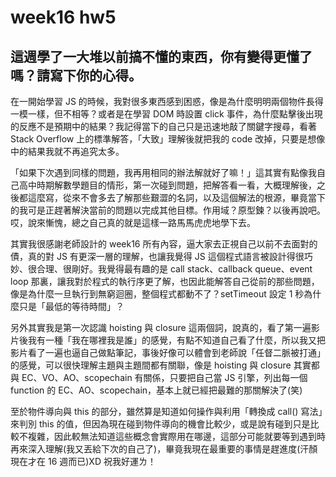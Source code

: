# week16 hw5
## 這週學了一大堆以前搞不懂的東西，你有變得更懂了嗎？請寫下你的心得。
在一開始學習 JS 的時候，我對很多東西感到困惑，像是為什麼明明兩個物件長得一模一樣，但不相等？或者是在學習 DOM 時設置 click 事件，為什麼點擊後出現的反應不是預期中的結果？我記得當下的自己只是迅速地敲了關鍵字搜尋，看著 Stack Overflow 上的標準解答，「大致」理解後就把我的 code 改掉，只要是想像中的結果我就不再追究太多。

「如果下次遇到同樣的問題，我再用相同的辦法解就好了嘛！」這其實有點像我自己高中時期解數學題目的情形，第一次碰到問題，把解答看一看，大概理解後，之後都這麼寫，從來不會多去了解那些艱澀的名詞，以及這個解法的根源，畢竟當下的我可是正趕著解決當前的問題以完成其他目標。作用域？原型鍊？以後再說吧。哎，說來慚愧，總之自己真的就是這樣一路馬馬虎虎地學下去。

其實我很感謝老師設計的 week16 所有內容，逼大家去正視自己以前不去面對的債，真的對 JS 有更深一層的理解，也讓我覺得 JS 這個程式語言被設計得很巧妙、很合理、很剛好。我覺得最有趣的是 call stack、callback queue、event loop 那裏，讓我對於程式的執行序更了解，也因此能解答自己從前的那些問題，像是為什麼一旦執行到無窮迴圈，整個程式都動不了？setTimeout 設定 1 秒為什麼只是「最低的等待時間」？

另外其實我是第一次認識 hoisting 與 closure 這兩個詞，說真的，看了第一遍影片後我有一種「我在哪裡我是誰」的感覺，有點不知道自己看了什麼，所以我又把影片看了一遍也逼自己做點筆記，事後好像可以體會到老師說「任督二脈被打通」的感覺，可以很快理解主題與主題間都有關聯，像是 hoisting 與 closure 其實都與 EC、VO、AO、scopechain 有關係，只要把自己當 JS 引擎，列出每一個 function 的 EC、AO、scopechain，基本上就已經把最難的那關解決了(笑)

至於物件導向與 this 的部分，雖然算是知道如何操作與利用「轉換成 call() 寫法」來判別 this 的值，但因為現在碰到物件導向的機會比較少，或是說有碰到只是比較不複雜，因此較無法知道這些概念會實際用在哪邊，這部分可能就要等到遇到時再來深入理解(我又丟給下次的自己了)，畢竟我現在最重要的事情是趕進度(汗顏現在才在 16 週而已)XD 祝我好運ㄌ！



